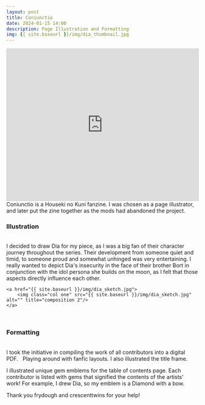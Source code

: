 ```yaml
---
layout: post
title: Coniunctio
date: 2024-01-15 14:00
description: Page Illustration and Formatting 
img: {{ site.baseurl }}/img/dia_thumbnail.jpg
---
```

<iframe allowfullscreen="allowfullscreen" scrolling="no" class="fp-iframe" style="border: 1px solid lightgray; width: 100%; height: 400px;" src="https://heyzine.com/flip-book/ee851491a6.html"></iframe>
Coniunctio is a Houseki no Kuni fanzine. I was chosen as a page illustrator, and later put the zine together as the mods had abandoned the project. 

<h3>Illustration</h3>
<br>
<img class="center" src="{{ site.baseurl }}/img/dia_final.jpg" alt="" title="dia illustration"/>
<br>
I decided to draw Dia for my piece, as I was a big fan of their character journey throughout the series. Their development from someone quiet and timid, to someone proud and somewhat unhinged was very entertaining. I really wanted to depict Dia's insecurity in the face of their brother Bort in conjunction with the idol persona she builds on the moon, as I felt that those aspects directly influence each other. 

<div class="img_row">
	<a href="{{ site.baseurl }}/img/dia_sketch_2.jpg">
		<img class="col two" src="{{ site.baseurl }}/img/dia_sketch_2.jpg" alt="" title="composition 1"/>
	</a>

	<a href="{{ site.baseurl }}/img/dia_sketch.jpg">
		<img class="col one" src="{{ site.baseurl }}/img/dia_sketch.jpg" alt="" title="composition 2"/>
	</a>
</div>

<br>
<h3>Formatting</h3>
<br> 
I took the initiative in compiling the work of all contributors into a digital PDF.

<img class="col half" src="{{ site.baseurl }}/img/v1_fics.jpg" alt="" title="light mode"/>
<img class="col half" src="{{ site.baseurl }}/img/v2_fics.jpg" alt="" title="dark mode"/>
Playing around with fanfic layouts. I also illustrated the title frame.

<img class="col half" src="{{ site.baseurl }}/img/gemblems_rough.jpg" alt="" title="initial sketch"/>

<img class="col half" src="{{ site.baseurl }}/img/gemblems_complete.jpg" alt="" title="illustrated format"/>

I illustrated unique gem emblems for the table of contents page. Each contributor is listed with gems that signified the contents of the artists' work! For example, I drew Dia, so my emblem is a Diamond with a bow. 

Thank you frydough and crescenttwins for your help!